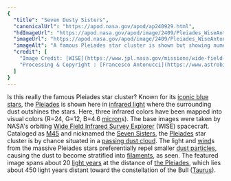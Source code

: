 ```yaml
---
{
  "title": "Seven Dusty Sisters",
  "canonicalUrl": "https://apod.nasa.gov/apod/ap240929.html",
  "hdImageUrl": "https://apod.nasa.gov/apod/image/2409/Pleiades_WiseAntonucci_5000.jpg",
  "imageUrl": "https://apod.nasa.gov/apod/image/2409/Pleiades_WiseAntonucci_960.jpg",
  "imageAlt": "A famous Pleiades star cluster is shown but showing numerous parallel and curved filaments in different colors. The image is in several colors of infrared light. A rollover image shows the cluster in visible light with its familiar blue light. Please see the explanation for more detailed information.",
  "credit": [
    "Image Credit: [WISE](https://www.jpl.nasa.gov/missions/wide-field-infrared-survey-explorer-wise), [IRSA](http://irsa.ipac.caltech.edu/Missions/wise.html), [NASA](https://www.nasa.gov/)",
    "Processing & Copyright : [Francesco Antonucci](https://www.astrobin.com/users/FrankAntonucci/)"
  ]
}
---
```


Is this really the famous Pleiades star cluster? Known for its [iconic blue stars](https://apod.nasa.gov/apod/ap221205.html), the [Pleiades](https://en.wikipedia.org/wiki/Pleiades) is shown here in [infrared light](https://science.nasa.gov/ems/07_infraredwaves) where the surrounding dust outshines the stars. Here, three infrared colors have been mapped into visual colors (R=24, G=12, B=4.6 [micron](https://en.wikipedia.org/wiki/Micrometre)s). The base images were taken by NASA's orbiting [Wide Field Infrared Survey Explorer](https://en.wikipedia.org/wiki/Wide-field_Infrared_Survey_Explorer) (WISE) spacecraft. Cataloged as [M45](https://apod.nasa.gov/apod/ap140225.html) and nicknamed the [Seven Sisters](https://en.wikipedia.org/wiki/Pleiades#Origin_of_name), the [Pleiades](https://arxiv.org/abs/0810.1592) star cluster is by chance situated in a [passing dust cloud](https://apod.nasa.gov/apod/ap171114.html). The light and [wind](https://www.boredpanda.com/blog/wp-content/uploads/2015/05/dogs-on-joyrides-16__605.jpg)s from the massive Pleiades stars preferentially repel smaller [dust particles](https://apod.nasa.gov/apod/ap030706.html), causing the dust to become stratified into [filaments](https://apod.nasa.gov/apod/ap120215.html), as seen. The featured image spans about 20 [light years](https://spaceplace.nasa.gov/light-year/en/) at the distance of [the Pleiades](https://upload.wikimedia.org/wikipedia/commons/e/e1/M45map.jpg), which lies about 450 light years distant toward the constellation of the Bull ([Taurus](https://en.wikipedia.org/wiki/Taurus_\(constellation\))).
